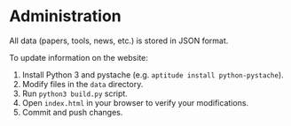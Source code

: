 # Administration #

All data (papers, tools, news, etc.) is stored in JSON format.

To update information on the website:

1. Install Python 3 and pystache (e.g. `aptitude install python-pystache`).
2. Modify files in the `data` directory.
3. Run `python3 build.py` script.
4. Open `index.html` in your browser to verify your modifications.
5. Commit and push changes.
